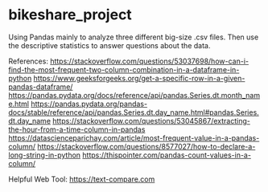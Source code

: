 # bikeshare_project
Using Pandas mainly to analyze three different big-size .csv files.
Then use the descriptive statistics to answer questions about the data. 


References:
https://stackoverflow.com/questions/53037698/how-can-i-find-the-most-frequent-two-column-combination-in-a-dataframe-in-python
https://www.geeksforgeeks.org/get-a-specific-row-in-a-given-pandas-dataframe/
https://pandas.pydata.org/docs/reference/api/pandas.Series.dt.month_name.html
https://pandas.pydata.org/pandas-docs/stable/reference/api/pandas.Series.dt.day_name.html#pandas.Series.dt.day_name
https://stackoverflow.com/questions/53045867/extracting-the-hour-from-a-time-column-in-pandas
https://datascienceparichay.com/article/most-frequent-value-in-a-pandas-column/
https://stackoverflow.com/questions/8577027/how-to-declare-a-long-string-in-python
https://thispointer.com/pandas-count-values-in-a-column/

Helpful Web Tool:
https://text-compare.com
